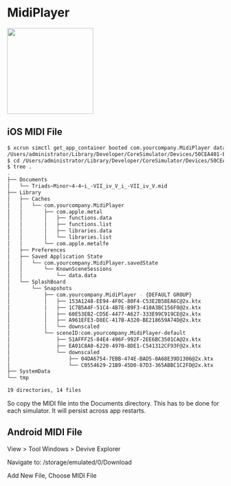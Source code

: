 # MidiPlayer

<img src="https://github.com/user-attachments/assets/c1abc783-717e-4195-beb0-29d591039fe0" width="200">

## iOS MIDI File

```bash
$ xcrun simctl get_app_container booted com.yourcompany.MidiPlayer data
/Users/administrator/Library/Developer/CoreSimulator/Devices/50CEA401-E138-4CBE-96C0-F56814A1E7D4/data/Containers/Data/Application/784697CE-999C-48DE-AE5E-70E08B1F2166
$ cd /Users/administrator/Library/Developer/CoreSimulator/Devices/50CEA401-E138-4CBE-96C0-F56814A1E7D4/data/Containers/Data/Application/784697CE-999C-48DE-AE5E-70E08B1F2166
$ tree .
.
├── Documents
│   └── Triads~Minor~4-4~i_-VII_iv_V_i_-VII_iv_V.mid
├── Library
│   ├── Caches
│   │   └── com.yourcompany.MidiPlayer
│   │       ├── com.apple.metal
│   │       │   ├── functions.data
│   │       │   ├── functions.list
│   │       │   ├── libraries.data
│   │       │   └── libraries.list
│   │       └── com.apple.metalfe
│   ├── Preferences
│   ├── Saved Application State
│   │   └── com.yourcompany.MidiPlayer.savedState
│   │       └── KnownSceneSessions
│   │           └── data.data
│   └── SplashBoard
│       └── Snapshots
│           ├── com.yourcompany.MidiPlayer - {DEFAULT GROUP}
│           │   ├── 153A1248-EE94-4F0C-80F4-C53E2B58EA6C@2x.ktx
│           │   ├── 1C7B5A4F-51C4-4B7E-B9F3-410A3BC156F0@2x.ktx
│           │   ├── 60E53EB2-CD5E-4477-A627-333E99C919CE@2x.ktx
│           │   ├── A961EFE3-D8EC-417B-A320-BE218659A74D@2x.ktx
│           │   └── downscaled
│           └── sceneID:com.yourcompany.MidiPlayer-default
│               ├── 51AFFF25-84E4-496F-992F-2EE6BC3501CA@2x.ktx
│               ├── EA01C8A0-6220-4970-8DE1-C541312CF93F@2x.ktx
│               └── downscaled
│                   ├── 04DA6754-7EBB-474E-BAD5-0A68E39D1306@2x.ktx
│                   └── C0554629-21B9-45D0-87D3-365ABBC1C2FD@2x.ktx
├── SystemData
└── tmp

19 directories, 14 files
```

So copy the MIDI file into the Documents directory. This has to be done for each simulator. It will persist across app restarts.


## Android MIDI File

View > Tool Windows > Devive Explorer

Navigate to: /storage/emulated/0/Download

Add New File, Choose MIDI File
